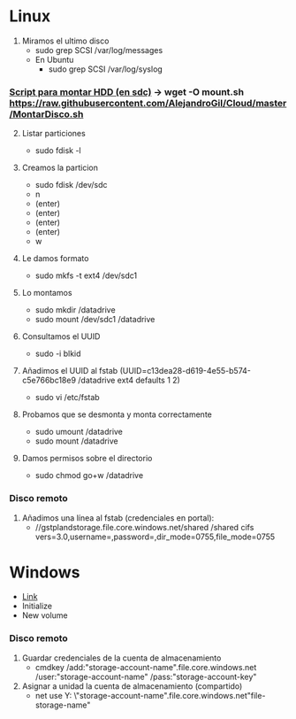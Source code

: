 # Linux

1. Miramos el ultimo disco
   - sudo grep SCSI /var/log/messages
   - En Ubuntu
     - sudo grep SCSI /var/log/syslog
     
### [Script para montar HDD (en sdc)](../master/MontarDisco.sh) ->  wget -O mount.sh https://raw.githubusercontent.com/AlejandroGil/Cloud/master/MontarDisco.sh


2. Listar particiones
   - sudo fdisk -l

3. Creamos la particion
   - sudo fdisk /dev/sdc
   - n
   - (enter)
   - (enter)
   - (enter)
   - (enter)   
   - w

4. Le damos formato
   - sudo mkfs -t ext4 /dev/sdc1

5. Lo montamos
   - sudo mkdir /datadrive
   - sudo mount /dev/sdc1 /datadrive

6. Consultamos el UUID
   - sudo -i blkid

7. Añadimos el UUID al fstab (UUID=c13dea28-d619-4e55-b574-c5e766bc18e9 /datadrive              ext4    defaults        1 2)
   - sudo vi /etc/fstab

8. Probamos que se desmonta y monta correctamente
   - sudo umount /datadrive
   - sudo mount /datadrive

9. Damos permisos sobre el directorio
   - sudo chmod go+w /datadrive


### Disco remoto
1. Añadimos una línea al fstab (credenciales en portal):
   -  //gstplandstorage.file.core.windows.net/shared /shared cifs vers=3.0,username=,password=,dir_mode=0755,file_mode=0755

      
# Windows
 - [Link](https://docs.microsoft.com/en-us/azure/virtual-machines/virtual-machines-windows-attach-disk-portal)
 - Initialize
 - New volume
 
### Disco remoto

1. Guardar credenciales de la cuenta de almacenamiento
   - cmdkey /add:"storage-account-name".file.core.windows.net /user:"storage-account-name" /pass:"storage-account-key"
2. Asignar a unidad la cuenta de almacenamiento (compartido) 
   - net use Y: \\"storage-account-name".file.core.windows.net\"file-storage-name"

